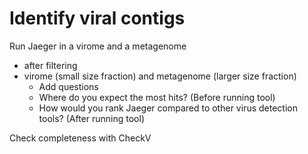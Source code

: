 # Identify viral contigs

Run Jaeger in a virome and a metagenome  

- after filtering 
- virome (small size fraction) and metagenome (larger size fraction)
    - Add questions
    - Where do you expect the most hits? (Before running tool)
    - How would you rank Jaeger compared to other virus detection tools? (After running tool)

Check completeness with CheckV
